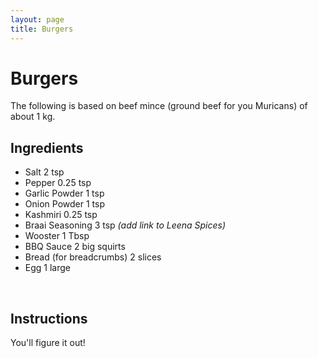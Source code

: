 ```yaml
---
layout: page
title: Burgers
---
```


# Burgers

The following is based on beef mince (ground beef for you Muricans) of about 1 kg.

## Ingredients

- Salt 2 tsp
- Pepper 0.25 tsp
- Garlic Powder 1 tsp
- Onion Powder 1 tsp
- Kashmiri 0.25 tsp
- Braai Seasoning 3 tsp *(add link to Leena Spices)*
- Wooster 1 Tbsp
- BBQ Sauce 2 big squirts
- Bread (for breadcrumbs) 2 slices
- Egg 1 large

</br>

## Instructions

You'll figure it out!
